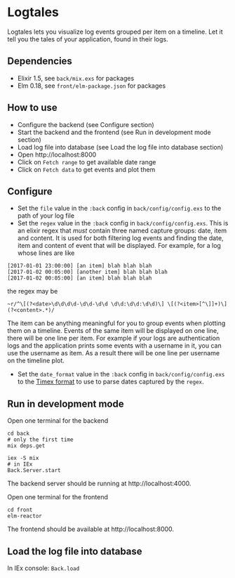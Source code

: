 # Logtales

Logtales lets you visualize log events grouped per item on a timeline. Let it tell you the tales of your application, found in their logs.

## Dependencies
- Elixir 1.5, see `back/mix.exs` for packages
- Elm 0.18, see `front/elm-package.json` for packages

## How to use
- Configure the backend (see Configure section)
- Start the backend and the frontend (see Run in development mode section)
- Load log file into database (see Load the log file into database section)
- Open http://localhost:8000
- Click on `Fetch range` to get available date range
- Click on `Fetch data` to get events and plot them

## Configure
- Set the `file` value in the `:back` config in `back/config/config.exs` to the path of your log file
- Set the `regex` value in the `:back` config in `back/config/config.exs`. This is an elixir regex that *must* contain three named capture groups: date, item and content. It is used for both filtering log events and finding the date, item and content of event that will be displayed. For example, for a log whose lines are like
```
[2017-01-01 23:00:00] [an item] blah blah blah
[2017-01-02 00:05:00] [another item] blah blah blah
[2017-01-02 00:05:00] [an item] blah blah blah
```
the regex may be
```
~r/^\[(?<date>\d\d\d\d-\d\d-\d\d \d\d:\d\d:\d\d)\] \[(?<item>[^\]]+)\] (?<content>.*)/
```
The item can be anything meaningful for you to group events when plotting them on a timeline. Events of the same item will be displayed on one line, there will be one line per item. For example if your logs are authentication logs and the application prints some events with a username in it, you can use the username as item. As a result there will be one line per username on the timeline plot.
- Set the `date_format` value in the `:back` config in `back/config/config.exs` to the [Timex format](https://hexdocs.pm/timex/Timex.Format.DateTime.Formatters.Default.html#content) to use to parse dates captured by the `regex`.

## Run in development mode
Open one terminal for the backend
```
cd back
# only the first time
mix deps.get

iex -S mix
# in IEx
Back.Server.start
```
The backend server should be running at http://localhost:4000.

Open one terminal for the frontend
```
cd front
elm-reactor
```
The frontend should be available at http://localhost:8000.

## Load the log file into database
In IEx console: `Back.load`
